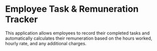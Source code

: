 # Employee Task & Remuneration Tracker
 This application allows employees to record their completed tasks and automatically calculates their remuneration based on the hours worked, hourly rate, and any additional charges.
